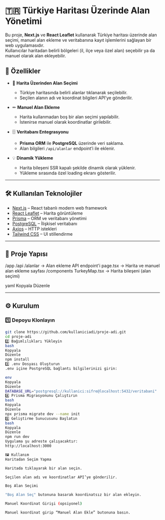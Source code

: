 # 🇹🇷 Türkiye Haritası Üzerinde Alan Yönetimi

Bu proje, **Next.js** ve **React Leaflet** kullanarak Türkiye haritası üzerinde alan seçimi, manuel alan ekleme ve veritabanına kayıt işlemlerini sağlayan bir web uygulamasıdır.  
Kullanıcılar haritadan belirli bölgeleri (il, ilçe veya özel alan) seçebilir ya da manuel olarak alan ekleyebilir.

## 🚀 Özellikler

- 📍 **Harita Üzerinden Alan Seçimi**
  - Türkiye haritasında belirli alanlar tıklanarak seçilebilir.
  - Seçilen alanın adı ve koordinat bilgileri API’ye gönderilir.

- ✏ **Manuel Alan Ekleme**
  - Harita kullanmadan boş bir alan seçimi yapılabilir.
  - İstenirse manuel olarak koordinatlar girilebilir.

- 🗄 **Veritabanı Entegrasyonu**
  - **Prisma ORM** ile **PostgreSQL** üzerinde veri saklama.
  - Alan bilgileri `/api/alanlar` endpoint’i ile eklenir.

- 💡 **Dinamik Yükleme**
  - Harita bileşeni SSR kapalı şekilde dinamik olarak yüklenir.
  - Yükleme sırasında özel loading ekranı gösterilir.

---

## 🛠 Kullanılan Teknolojiler

- [Next.js](https://nextjs.org/) – React tabanlı modern web framework
- [React Leaflet](https://react-leaflet.js.org/) – Harita görüntüleme
- [Prisma](https://www.prisma.io/) – ORM ve veritabanı yönetimi
- [PostgreSQL](https://www.postgresql.org/) – İlişkisel veritabanı
- [Axios](https://axios-http.com/) – HTTP istekleri
- [Tailwind CSS](https://tailwindcss.com/) – UI stillendirme

---

## 📂 Proje Yapısı

/app
/api
/alanlar -> Alan ekleme API endpoint'i
page.tsx -> Harita ve manuel alan ekleme sayfası
/components
TurkeyMap.tsx -> Harita bileşeni (alan seçimi)

yaml
Kopyala
Düzenle

---

## ⚙️ Kurulum

### 1️⃣ Depoyu Klonlayın
```bash
git clone https://github.com/kullaniciadi/proje-adi.git
cd proje-adi
2️⃣ Bağımlılıkları Yükleyin
bash
Kopyala
Düzenle
npm install
3️⃣ .env Dosyası Oluşturun
.env içine PostgreSQL bağlantı bilgilerinizi girin:

env
Kopyala
Düzenle
DATABASE_URL="postgresql://kullanici:sifre@localhost:5432/veritabani"
4️⃣ Prisma Migrasyonunu Çalıştırın
bash
Kopyala
Düzenle
npx prisma migrate dev --name init
5️⃣ Geliştirme Sunucusunu Başlatın
bash
Kopyala
Düzenle
npm run dev
Uygulama şu adreste çalışacaktır:
http://localhost:3000

🖼 Kullanım
Haritadan Seçim Yapma

Haritada tıklayarak bir alan seçin.

Seçilen alan adı ve koordinatlar API’ye gönderilir.

Boş Alan Seçimi

"Boş Alan Seç" butonuna basarak koordinatsız bir alan ekleyin.

Manuel Koordinat Girişi (opsiyonel)

Manuel koordinat girip “Manuel Alan Ekle” butonuna basın.


